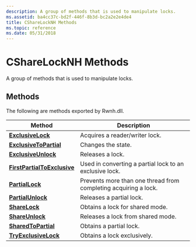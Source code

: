 ```yaml
---
description: A group of methods that is used to manipulate locks.
ms.assetid: ba4cc37c-bd2f-446f-8b3d-bc2a2e2e4de4
title: CShareLockNH Methods
ms.topic: reference
ms.date: 05/31/2018
---
```


# CShareLockNH Methods

A group of methods that is used to manipulate locks.

## Methods

The following are methods exported by Rwnh.dll.



| Method                                                                   | Description                                                     |
|--------------------------------------------------------------------------|-----------------------------------------------------------------|
| [**ExclusiveLock**](csharelocknh--exclusivelock.md)                     | Acquires a reader/writer lock.                                  |
| [**ExclusiveToPartial**](csharelocknh--exclusivetopartial.md)           | Changes the state.                                              |
| [**ExclusiveUnlock**](csharelocknh--exclusiveunlock.md)                 | Releases a lock.                                                |
| [**FirstPartialToExclusive**](csharelocknh--firstpartialtoexclusive.md) | Used in converting a partial lock to an exclusive lock.         |
| [**PartialLock**](csharelocknh--partiallock.md)                         | Prevents more than one thread from completing acquiring a lock. |
| [**PartialUnlock**](csharelocknh--partialunlock.md)                     | Releases a partial lock.                                        |
| [**ShareLock**](csharelocknh--sharelock.md)                             | Obtains a lock for shared mode.                                 |
| [**ShareUnlock**](csharelocknh--shareunlock.md)                         | Releases a lock from shared mode.                               |
| [**SharedToPartial**](csharelocknh--sharedtopartial.md)                 | Obtains a partial lock.                                         |
| [**TryExclusiveLock**](csharelocknh--tryexclusivelock.md)               | Obtains a lock exclusively.                                     |



 

 

 



